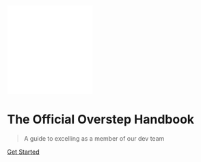 <!-- markdownlint-disable MD041 -->
<!-- markdownlint-disable MD033 -->
<img src="_media/icon.svg" alt="Overstep logo" width="200"/>

# The Official Overstep Handbook

> A guide to excelling as a member of our dev team

[Get Started](#team)
